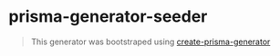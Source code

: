 # prisma-generator-seeder

> This generator was bootstraped using
> [create-prisma-generator](https://github.com/YassinEldeeb/create-prisma-generator)

